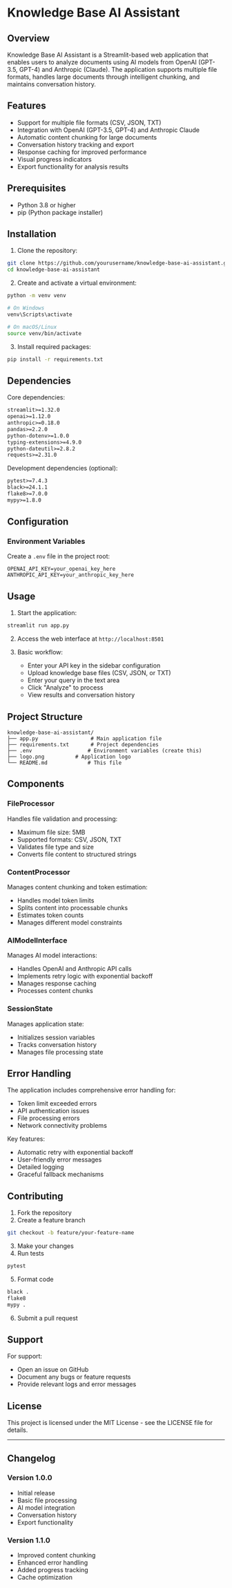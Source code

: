 # Knowledge Base AI Assistant

## Overview
Knowledge Base AI Assistant is a Streamlit-based web application that enables users to analyze documents using AI models from OpenAI (GPT-3.5, GPT-4) and Anthropic (Claude). The application supports multiple file formats, handles large documents through intelligent chunking, and maintains conversation history.

## Features
- Support for multiple file formats (CSV, JSON, TXT)
- Integration with OpenAI (GPT-3.5, GPT-4) and Anthropic Claude
- Automatic content chunking for large documents
- Conversation history tracking and export
- Response caching for improved performance
- Visual progress indicators
- Export functionality for analysis results

## Prerequisites
- Python 3.8 or higher
- pip (Python package installer)

## Installation

1. Clone the repository:
```bash
git clone https://github.com/yourusername/knowledge-base-ai-assistant.git
cd knowledge-base-ai-assistant
```

2. Create and activate a virtual environment:
```bash
python -m venv venv

# On Windows
venv\Scripts\activate

# On macOS/Linux
source venv/bin/activate
```

3. Install required packages:
```bash
pip install -r requirements.txt
```

## Dependencies
Core dependencies:
```txt
streamlit>=1.32.0
openai>=1.12.0
anthropic>=0.18.0
pandas>=2.2.0
python-dotenv>=1.0.0
typing-extensions>=4.9.0
python-dateutil>=2.8.2
requests>=2.31.0
```

Development dependencies (optional):
```txt
pytest>=7.4.3
black>=24.1.1
flake8>=7.0.0
mypy>=1.8.0
```

## Configuration

### Environment Variables
Create a `.env` file in the project root:
```env
OPENAI_API_KEY=your_openai_key_here
ANTHROPIC_API_KEY=your_anthropic_key_here
```

## Usage

1. Start the application:
```bash
streamlit run app.py
```

2. Access the web interface at `http://localhost:8501`

3. Basic workflow:
   - Enter your API key in the sidebar configuration
   - Upload knowledge base files (CSV, JSON, or TXT)
   - Enter your query in the text area
   - Click "Analyze" to process
   - View results and conversation history

## Project Structure
```
knowledge-base-ai-assistant/
├── app.py                 # Main application file
├── requirements.txt       # Project dependencies
├── .env                  # Environment variables (create this)
├── logo.png          # Application logo
└── README.md             # This file
```

## Components

### FileProcessor
Handles file validation and processing:
- Maximum file size: 5MB
- Supported formats: CSV, JSON, TXT
- Validates file type and size
- Converts file content to structured strings

### ContentProcessor
Manages content chunking and token estimation:
- Handles model token limits
- Splits content into processable chunks
- Estimates token counts
- Manages different model constraints

### AIModelInterface
Manages AI model interactions:
- Handles OpenAI and Anthropic API calls
- Implements retry logic with exponential backoff
- Manages response caching
- Processes content chunks

### SessionState
Manages application state:
- Initializes session variables
- Tracks conversation history
- Manages file processing state

## Error Handling

The application includes comprehensive error handling for:
- Token limit exceeded errors
- API authentication issues
- File processing errors
- Network connectivity problems

Key features:
- Automatic retry with exponential backoff
- User-friendly error messages
- Detailed logging
- Graceful fallback mechanisms

## Contributing

1. Fork the repository
2. Create a feature branch
```bash
git checkout -b feature/your-feature-name
```
3. Make your changes
4. Run tests
```bash
pytest
```
5. Format code
```bash
black .
flake8
mypy .
```
6. Submit a pull request

## Support
For support:
- Open an issue on GitHub
- Document any bugs or feature requests
- Provide relevant logs and error messages

## License
This project is licensed under the MIT License - see the LICENSE file for details.

---

## Changelog

### Version 1.0.0
- Initial release
- Basic file processing
- AI model integration
- Conversation history
- Export functionality

### Version 1.1.0
- Improved content chunking
- Enhanced error handling
- Added progress tracking
- Cache optimization